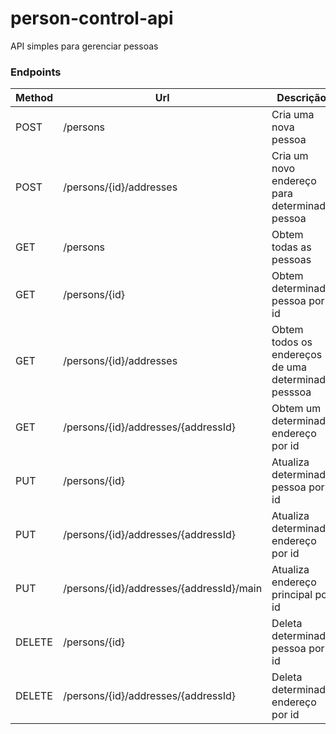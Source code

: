 # person-control-api
API simples para gerenciar pessoas

### Endpoints
| Method | Url | Descrição |
| ------ | --- | ---------- |
| POST    |/persons  | Cria uma nova pessoa |
| POST    |/persons/{id}/addresses| Cria um novo endereço para determinada pessoa |
| GET    |/persons   | Obtem todas as pessoas |
| GET    |/persons/{id}| Obtem determinada pessoa por id |
| GET    |/persons/{id}/addresses| Obtem todos os endereços de uma determinada pesssoa |
| GET    |/persons/{id}/addresses/{addressId}   | Obtem um determinado endereço por id|
| PUT    |/persons/{id}     | Atualiza determinada pessoa por id|
| PUT    |/persons/{id}/addresses/{addressId}     | Atualiza determinado endereço por id|
| PUT    |/persons/{id}/addresses/{addressId}/main     | Atualiza endereço principal por id|
| DELETE    |/persons/{id}     | Deleta determinada pessoa por id|
| DELETE    |/persons/{id}/addresses/{addressId}     | Deleta determinado endereço por id|
